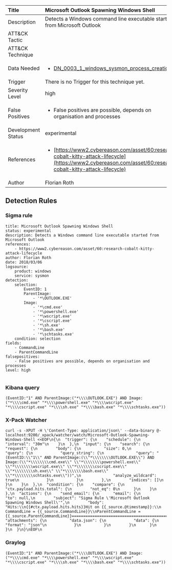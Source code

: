 | Title                | Microsoft Outlook Spawning Windows Shell                                                                                                                                                 |
|:---------------------|:------------------------------------------------------------------------------------------------------------------------------------------------------------|
| Description          | Detects a Windows command line executable started from Microsoft Outlook                                                                                                                                           |
| ATT&amp;CK Tactic    | <ul></ul>  |
| ATT&amp;CK Technique | <ul></ul>                             |
| Data Needed          | <ul><li>[DN_0003_1_windows_sysmon_process_creation](../Data_Needed/DN_0003_1_windows_sysmon_process_creation.md)</li></ul>                                                         |
| Trigger              |  There is no Trigger for this technique yet.  |
| Severity Level       | high                                                                                                                                                 |
| False Positives      | <ul><li>False positives are possible, depends on organisation and processes</li></ul>                                                                  |
| Development Status   | experimental                                                                                                                                                |
| References           | <ul><li>[https://www2.cybereason.com/asset/60:research-cobalt-kitty-attack-lifecycle](https://www2.cybereason.com/asset/60:research-cobalt-kitty-attack-lifecycle)</li></ul>                                                          |
| Author               | Florian Roth                                                                                                                                                |


## Detection Rules

### Sigma rule

```
title: Microsoft Outlook Spawning Windows Shell
status: experimental
description: Detects a Windows command line executable started from Microsoft Outlook
references:
    - https://www2.cybereason.com/asset/60:research-cobalt-kitty-attack-lifecycle
author: Florian Roth
date: 2018/03/06
logsource:
    product: windows
    service: sysmon
detection:
    selection:
        EventID: 1
        ParentImage:
            - '*\OUTLOOK.EXE'
        Image:
            - '*\cmd.exe'
            - '*\powershell.exe'
            - '*\wscript.exe'
            - '*\cscript.exe'
            - '*\sh.exe'
            - '*\bash.exe'
            - '*\schtasks.exe'
    condition: selection
fields:
    - CommandLine
    - ParentCommandLine
falsepositives:
    - False positives are possible, depends on organisation and processes
level: high


```





### Kibana query

```
(EventID:"1" AND ParentImage:("*\\\\OUTLOOK.EXE") AND Image:("*\\\\cmd.exe" "*\\\\powershell.exe" "*\\\\wscript.exe" "*\\\\cscript.exe" "*\\\\sh.exe" "*\\\\bash.exe" "*\\\\schtasks.exe"))
```





### X-Pack Watcher

```
curl -s -XPUT -H \'Content-Type: application/json\' --data-binary @- localhost:9200/_xpack/watcher/watch/Microsoft-Outlook-Spawning-Windows-Shell <<EOF\n{\n  "trigger": {\n    "schedule": {\n      "interval": "30m"\n    }\n  },\n  "input": {\n    "search": {\n      "request": {\n        "body": {\n          "size": 0,\n          "query": {\n            "query_string": {\n              "query": "(EventID:\\"1\\" AND ParentImage:(\\"*\\\\\\\\OUTLOOK.EXE\\") AND Image:(\\"*\\\\\\\\cmd.exe\\" \\"*\\\\\\\\powershell.exe\\" \\"*\\\\\\\\wscript.exe\\" \\"*\\\\\\\\cscript.exe\\" \\"*\\\\\\\\sh.exe\\" \\"*\\\\\\\\bash.exe\\" \\"*\\\\\\\\schtasks.exe\\"))",\n              "analyze_wildcard": true\n            }\n          }\n        },\n        "indices": []\n      }\n    }\n  },\n  "condition": {\n    "compare": {\n      "ctx.payload.hits.total": {\n        "not_eq": 0\n      }\n    }\n  },\n  "actions": {\n    "send_email": {\n      "email": {\n        "to": null,\n        "subject": "Sigma Rule \'Microsoft Outlook Spawning Windows Shell\'",\n        "body": "Hits:\\n{{#ctx.payload.hits.hits}}Hit on {{_source.@timestamp}}:\\n      CommandLine = {{_source.CommandLine}}\\nParentCommandLine = {{_source.ParentCommandLine}}================================================================================\\n{{/ctx.payload.hits.hits}}",\n        "attachments": {\n          "data.json": {\n            "data": {\n              "format": "json"\n            }\n          }\n        }\n      }\n    }\n  }\n}\nEOF\n
```





### Graylog

```
(EventID:"1" AND ParentImage:("*\\\\OUTLOOK.EXE") AND Image:("*\\\\cmd.exe" "*\\\\powershell.exe" "*\\\\wscript.exe" "*\\\\cscript.exe" "*\\\\sh.exe" "*\\\\bash.exe" "*\\\\schtasks.exe"))
```

